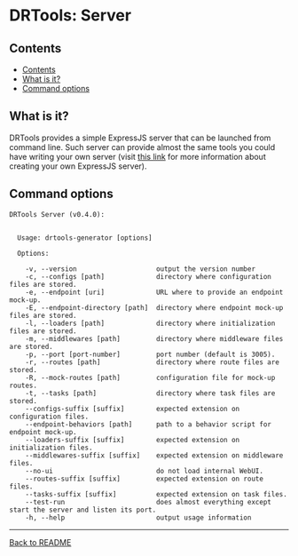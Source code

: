# DRTools: Server
## Contents
<!-- TOC depthFrom:2 updateOnSave:true -->

- [Contents](#contents)
- [What is it?](#what-is-it)
- [Command options](#command-options)

<!-- /TOC -->

## What is it?
DRTools provides a simple ExpressJS server that can be launched from command line.
Such server can provide almost the same tools you could have writing your own
server (visit [this link](express.md) for more information about creating your own
ExpressJS server).

## Command options
<!-- AUTO:server-options -->
```
DRTools Server (v0.4.0):


  Usage: drtools-generator [options]

  Options:

    -v, --version                    output the version number
    -c, --configs [path]             directory where configuration files are stored.
    -e, --endpoint [uri]             URL where to provide an endpoint mock-up.
    -E, --endpoint-directory [path]  directory where endpoint mock-up files are stored.
    -l, --loaders [path]             directory where initialization files are stored.
    -m, --middlewares [path]         directory where middleware files are stored.
    -p, --port [port-number]         port number (default is 3005).
    -r, --routes [path]              directory where route files are stored.
    -R, --mock-routes [path]         configuration file for mock-up routes.
    -t, --tasks [path]               directory where task files are stored.
    --configs-suffix [suffix]        expected extension on configuration files.
    --endpoint-behaviors [path]      path to a behavior script for endpoint mock-up.
    --loaders-suffix [suffix]        expected extension on initialization files.
    --middlewares-suffix [suffix]    expected extension on middleware files.
    --no-ui                          do not load internal WebUI.
    --routes-suffix [suffix]         expected extension on route files.
    --tasks-suffix [suffix]          expected extension on task files.
    --test-run                       does almost everything except start the server and listen its port.
    -h, --help                       output usage information

```
<!-- /AUTO -->

----
[Back to README](../README.md)
